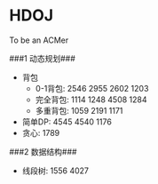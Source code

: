 HDOJ
====
To be an ACMer

###1 动态规划###

- 背包
	- 0-1背包: 2546 2955 2602 1203
	- 完全背包: 1114 1248 4508 1284
	- 多重背包: 1059 2191 1171
- 简单DP: 4545 4540 1176
- 贪心: 1789

###2 数据结构###

- 线段树: 1556 4027